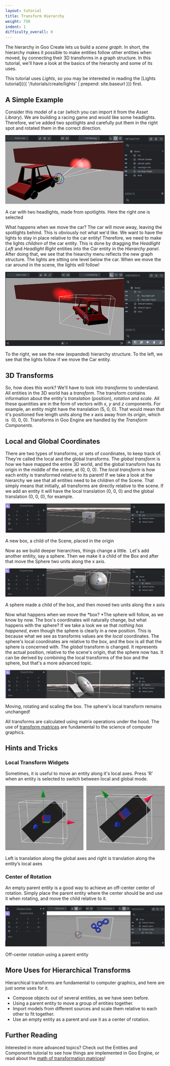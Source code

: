 ```yaml
---
layout: tutorial
title: Transform Hierarchy
weight: 750
indent: 1
difficulty_overall: 0
---
```

The hierarchy in Goo Create lets us build a *scene graph*. In short, the hierarchy makes it possible to make entities follow other entities when moved, by connecting their 3D transforms in a graph structure. In this tutorial, we'll have a look at the basics of the hierarchy and some of its uses.

This tutorial uses *Lights*, so you may be interested in reading the [Lights tutorial]({{ '/tutorials/create/lights' | prepend: site.baseurl }}) first.

## A Simple Example

Consider this model of a car (which you can import it from the *Asset Library*). We are building a racing game and would like some headlights. Therefore, we've added two spotlights and carefully put them in the right spot and rotated them in the correct direction.

![car_1](car_1.jpg)

A car with two headlights, made from spotlights. Here the right one is selected  

What happens when we move the car? The car will move away, leaving the spotlights behind. This is obviously not what we'd like. We want to have the lights to stay in place relative to the car entity! Therefore, we need to make the lights *children* of the car entity. This is done by dragging the *Headlight Left* and *Headlight Right* entities into the *Car* entity in the *Hierarchy panel*. After doing that, we see that the hiearchy menu reflects the new graph structure. The lights are sitting one level below the car. When we move the car around in the scene, the lights will follow!

![car_2](car_2.jpg)

To the right, we see the new (expanded) hierarchy structure. To the left, we see that the lights follow if we move the Car entity.

## 3D Transforms

So, how does this work? We'll have to look into *transforms* to understand. All entities in the 3D world has a *transform*. The transform contains information about the entity's *translation* (position), *rotation* and *scale*. All these quantities are in the form of vectors with *x*, *y* and *z* components. For example, an entity might have the translation (5, 0, 0). That would mean that it's positioned five length units along the *x* axis away from its *origin*, which is  (0, 0, 0). Transforms in Goo Engine are handled by the *Transform Components*.

## Local and Global Coordinates

There are two types of transforms, or sets of coordinates, to keep track of. They're called the local and the global transforms. The *global transform* is how we have mapped the entire 3D world, and the global transform has its origin in the middle of the scene, at (0, 0, 0). The *local transform* is how each entity is transformed relative to its parent! If we take a look at the hierarchy we see that all entities need to be children of the Scene. That simply means that initially, all transforms are directly relative to the scene. If we add an entity it will have the local translation (0, 0, 0) and the global translation (0, 0, 0), for example.  

![box_1](box_1.jpg)

A new box, a child of the Scene, placed in the origin  

Now as we build deeper hierarchies, things change a little.  Let's add another entiity, say a sphere. Then we make it a child of the Box and after that move the Sphere two units along the x axis.  

![box_2](box_2.jpg)

A sphere made a child of the box, and then moved two units along the x axis  

Now what happens when we move the *box? *The sphere will follow, as we know by now. The box's coordinates will naturally change, but what happens with the sphere? If we take a look we se that _nothing has happened_, even though the sphere is clearly in a new position. This is because what we see as transforms values are the *local* coordinates. The sphere's local coordinates are relative to the box, and the box is all that the sphere is concerned with. The *global* transform is changed. It represents the actual position, relative to the scene's origin, that the sphere now has. It can be derived by combining the local transforms of the box and the sphere, but that's a more advanced topic.

![box3](box3.jpg)

Moving, rotating and scaling the box. The sphere's local transform remains unchanged!  

All transforms are calculated using matrix operations under the hood. The use of [transform matrices](//en.wikipedia.org/wiki/Transformation_matrix) are fundamental to the science of computer graphics.

## Hints and Tricks

### Local Transform Widgets

Sometimes, it is useful to move an entity along it's local axes. Press 'R' when an entity is selected to switch between local and global mode.  

![Rotation Center](Untitled-11.jpg)

Left is translation along the global axes and right is translation along the entity’s local axes  

### Center of Rotation

An empty parent entity is a good way to achieve an off-center center of rotation. Simply place the parent entity where the center should be and use it when rotating, and move the child relative to it.  

![rotation](rotation.jpg)

Off-center rotation using a parent entity  

## More Uses for Hierarchical Transforms

Hierarchical transforms are fundamental to computer graphics, and here are just some uses for it.

*   Compose objects out of several entities, as we have seen before.
*   Using a parent entity to move a group of entities together.
*   Import models from different sources and scale them relative to each other to fit together.
*   Use an empty entity as a parent and use it as a center of rotation.

## Further Reading

Interested in more advanced topics? Check out the Entities and Components tutorial to see how things are implemented in Goo Engine, or read about the [math of transformation matrices](//en.wikipedia.org/wiki/Transformation_matrix)!
